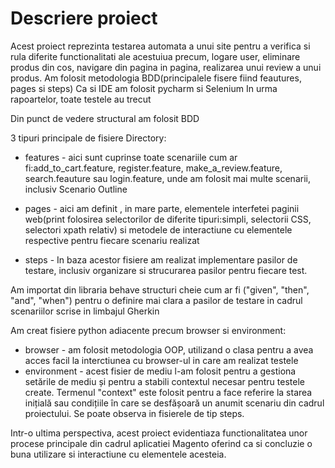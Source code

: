 #  Descriere proiect
Acest proiect reprezinta testarea automata a unui site pentru a verifica si rula diferite functionalitati ale acestuiua precum, logare user, eliminare produs din cos, navigare din pagina in pagina, realizarea unui review a unui produs.
Am folosit metodologia BDD(principalele fisere fiind feautures, pages si steps)
Ca si IDE am folosit pycharm si Selenium
In urma rapoartelor, toate testele au trecut

Din punct de vedere structural am folosit BDD

3 tipuri principale de fisiere Directory:

 - features - aici sunt cuprinse toate scenariile cum ar fi:add_to_cart.feature, register.feature, make_a_review.feature, search.feauture sau login.feature, unde am folosit mai multe scenarii, inclusiv Scenario Outline

 - pages - aici am definit , in mare parte, elementele interfetei paginii web(print folosirea selectorilor de diferite tipuri:simpli, selectorii CSS, selectori xpath relativ) si metodele de interactiune cu elementele respective pentru fiecare scenariu realizat
 - steps - In baza acestor fisiere am realizat implementare pasilor de testare, inclusiv organizare si strucurarea pasilor pentru fiecare test.

 Am importat din libraria behave structuri cheie cum ar fi ("given", "then", "and", "when") pentru o definire mai clara a pasilor de testare in cadrul scenariilor scrise in limbajul Gherkin

Am creat fisiere python adiacente precum browser si environment:

 - browser - am folosit metodologia OOP, utilizand o clasa pentru a avea acces facil la interctiunea cu browser-ul in care am realizat testele
 - environment - acest fisier de mediu l-am  folosit   pentru a gestiona  setările de mediu și pentru a stabili contextul necesar pentru testele create. Termenul "context" este  folosit pentru a face referire la starea inițială sau condițiile în care se desfășoară un anumit scenariu din cadrul proiectului. Se poate observa in fisierele de tip steps.


Intr-o ultima perspectiva, acest proiect evidentiaza functionalitatea unor procese principale din cadrul aplicatiei Magento oferind ca si concluzie o buna utilizare si interactiune cu elementele  acesteia.